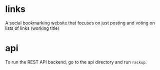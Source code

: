 # links

A social bookmarking website that focuses on just posting and voting on lists of links (working title)

# api

To run the REST API backend, go to the api directory and run `rackup`.